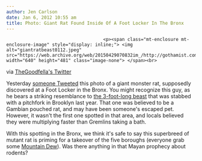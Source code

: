 ```yaml
---
author: Jen Carlson
date: Jan 6, 2012 10:55 am
title: Photo: Giant Rat Found Inside Of A Foot Locker In The Bronx
---
```


	
										<p><span class="mt-enclosure mt-enclosure-image" style="display: inline;"> <img alt="giantratbeast0112.jpeg" src="https://web.archive.org/web/20150429070832im_/http://gothamist.com/attachments/arts_jen/giantratbeast0112.jpeg" width="640" height="481" class="image-none"> </span><br>
<span class="photo_caption">via <a href="https://web.archive.org/web/20150429070832/https://twitter.com/#!/TheGoodfella_/status/155006623994232832">TheGoodfella&apos;s Twitter</a></span></p>

<p>Yesterday <a href="https://web.archive.org/web/20150429070832/https://twitter.com/#!/TheGoodfella_/status/155006623994232832">someone Tweeted</a> this photo of a giant monster rat, supposedly discovered at a Foot Locker in the Bronx. You might recognize this guy, as he bears a striking resemblance to <a href="https://web.archive.org/web/20150429070832/http://gothamist.com/2011/08/25/brooklyn_man_stabs_giant_rat_with_p.php">the 3-foot-long beast</a> that was stabbed with a pitchfork in Brooklyn last year. That one was believed to be a Gambian pouched rat, and may have been someone&apos;s escaped pet. However, it wasn&apos;t the first one spotted in that area, and locals believed they were multiplying faster than Gremlins taking a bath.</p>

<p>With this spotting in the Bronx, we think it&apos;s safe to say this superbreed of mutant rat is priming for a takeover of the five boroughs (everyone grab some <a href="https://web.archive.org/web/20150429070832/http://io9.com/5873574/can-mountain-dew-really-dissolve-a-mouse-carcass">Mountain Dew</a>). Was there anything in that Mayan prophecy about rodents?</p>					
										
									
				